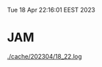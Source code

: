 Tue 18 Apr 22:16:01 EEST 2023
# JAM
<a href='./cache/202304/18_22.log'>./cache/202304/18_22.log</a>
